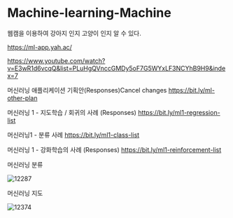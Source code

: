 # Machine-learning-Machine

웹캠을 이용하여 강아지 인지 고양이 인지 알 수 있다.

https://ml-app.yah.ac/

https://www.youtube.com/watch?v=E3wR1d6vcqQ&list=PLuHgQVnccGMDy5oF7G5WYxLF3NCYhB9H9&index=7


머신러닝 애플리케이션 기획안(Responses)Cancel changes
https://bit.ly/ml-other-plan


머신러닝 1  - 지도학습 / 회귀의 사례 (Responses)
https://bit.ly/ml1-regression-list


머신러닝1 - 분류 사례
https://bit.ly/ml1-class-list


머신러닝 1  - 강화학습의 사례 (Responses)
https://bit.ly/ml1-reinforcement-list


머신러닝 분류

![12287](https://user-images.githubusercontent.com/83889135/122678331-58c52180-d221-11eb-8dfa-392920312b1e.jpeg)

머신러닝 지도

![12374](https://user-images.githubusercontent.com/83889135/122678471-0cc6ac80-d222-11eb-9cc4-e0e45f8bb3ed.jpg)
